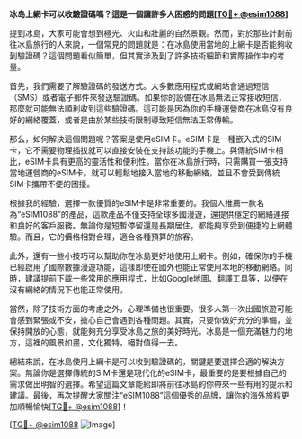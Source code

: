 **冰岛上網卡可以收驗證碼嗎？這是一個讓許多人困惑的問題[[TG💪+ @esim1088](https://t.me/s/esim1088)]**

提到冰島，大家可能會想到極光、火山和壯麗的自然景觀。然而，對於那些計劃前往冰島旅行的人來說，一個常見的問題就是：在冰島使用當地的上網卡是否能夠收到驗證碼？這個問題看似簡單，但其實涉及到了許多技術細節和實際操作中的考量。

首先，我們需要了解驗證碼的發送方式。大多數應用程式或網站會通過短信（SMS）或者電子郵件來發送驗證碼。如果你的設備在冰島無法正常接收短信，那麼就可能無法順利收到這些驗證碼。這可能是因為你的手機運營商在冰島沒有良好的網絡覆蓋，或者是由於某些技術限制導致短信無法正常傳輸。

那么，如何解決這個問題呢？答案是使用eSIM卡。eSIM卡是一種嵌入式的SIM卡，它不需要物理插拔就可以直接安裝在支持該功能的手機上。與傳統SIM卡相比，eSIM卡具有更高的靈活性和便利性。當你在冰島旅行時，只需購買一張支持當地運營商的eSIM卡，就可以輕鬆地接入當地的移動網絡，並且不會受到傳統SIM卡攜帶不便的困擾。

根據我的經驗，選擇一款優質的eSIM卡是非常重要的。我個人推薦一款名為“eSIM1088”的產品，這款產品不僅支持全球多國漫遊，還提供穩定的網絡連接和良好的客戶服務。無論你是短暫停留還是長期居住，都能夠享受到便捷的上網體驗。而且，它的價格相對合理，適合各種預算的旅客。

此外，還有一些小技巧可以幫助你在冰島更好地使用上網卡。例如，確保你的手機已經啟用了國際數據漫遊功能，這樣即使在國外也能正常使用本地的移動網絡。同時，建議提前下載一些常用的應用程式，比如Google地圖、翻譯工具等，以便在沒有網絡的情況下也能正常使用。

當然，除了技術方面的考慮之外，心理準備也很重要。很多人第一次出國旅遊可能會感到緊張或不安，擔心自己會遇到各種問題。其實，只要你做好充分的準備，並保持開放的心態，就能夠充分享受冰島之旅的美好時光。冰島是一個充滿魅力的地方，這裡的風景如畫，文化獨特，絕對值得一去。

總結來說，在冰島使用上網卡是可以收到驗證碼的，關鍵是要選擇合適的解決方案。無論你是選擇傳統的SIM卡還是現代化的eSIM卡，最重要的是要根據自己的需求做出明智的選擇。希望這篇文章能給即將前往冰島的你帶來一些有用的提示和建議。最後，再次提醒大家關注“eSIM1088”這個優秀的品牌，讓你的海外旅程更加順暢愉快[[TG💪+ @esim1088](https://t.me/s/esim1088)]！

[[TG💪+ @esim1088](https://t.me/s/esim1088) ![Image](https://i.postimg.cc/4NQfJmqS/Snipaste-2025-05-13-00-14-12.png)]